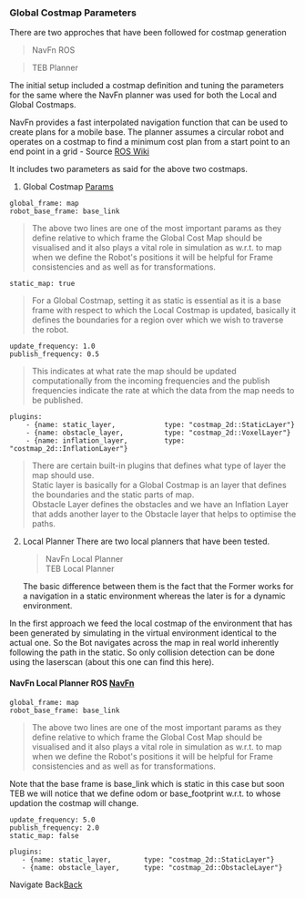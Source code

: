 ### Global Costmap Parameters

There are two approches that have been followed for costmap generation 

> NavFn ROS

> TEB Planner


The initial setup included a costmap definition and tuning the parameters for the same where the NavFn planner was used for both the Local and Global Costmaps.

NavFn provides a fast interpolated navigation function that can be used to create plans for a mobile base. The planner assumes a circular robot and operates on a costmap to find a minimum cost plan from a start point to an end point in a grid - Source [ROS Wiki](http://wiki.ros.org/navfn#:~:text=navfn%20provides%20a%20fast%20interpolated%20navigation%20function%20that%20can%20be)

It includes two parameters as said for the above two costmaps.

1) Global Costmap [Params](https://github.com/Adipks/autonomous_navigation/blob/main/navstack_pub/param/global_costmap_params.yaml)

```
global_frame: map
robot_base_frame: base_link
```

> The above two lines are one of the most important params as they define relative to which frame the Global Cost Map should be visualised and it also plays a vital role in simulation as w.r.t. to map when we define the Robot's positions it will be helpful for Frame consistencies and as well as for transformations.

```
static_map: true
```

> For a Global Costmap, setting it as static is essential as it is a base frame with respect to which the Local Costmap is updated, basically it defines the boundaries for a region over which we wish to traverse the robot.

```
update_frequency: 1.0
publish_frequency: 0.5
```

> This indicates at what rate the map should be updated computationally from the incoming frequencies and the publish frequencies indicate the rate at which the data from the map needs to be published.


```
plugins:
    - {name: static_layer,            type: "costmap_2d::StaticLayer"}
    - {name: obstacle_layer,          type: "costmap_2d::VoxelLayer"}
    - {name: inflation_layer,         type: "costmap_2d::InflationLayer"}
```

> There are certain built-in plugins that defines what type of layer the map should use. <br>
  Static layer is basically for a Global Costmap is an layer that defines the boundaries and the static parts of map.<br>
  Obstacle Layer defines the obstacles and we have an Inflation Layer that adds another layer to the Obstacle layer that helps to optimise the paths.


2) Local Planner
    There are two local planners that have been tested.
   > NavFn Local Planner<br>
   > TEB Local Planner

   The basic difference between them is the fact that the Former works for a navigation in a static environment whereas the later is for a dynamic environment.

In the first approach we feed the local costmap of the environment that has been generated by simulating in the virtual environment identical to the actual one.
So the Bot navigates across the map in real world inherently following the path in the static. So only collision detection can be done using the laserscan (about this one can find this here[]()).

#### NavFn Local Planner ROS [NavFn](https://github.com/Adipks/autonomous_navigation/blob/main/navstack_pub/param/local_costmap_params.yaml)

```
global_frame: map
robot_base_frame: base_link
```
> The above two lines are one of the most important params as they define relative to which frame the Global Cost Map should be visualised and it also plays a vital role in simulation as w.r.t. to map when we define the Robot's positions it will be helpful for Frame consistencies and as well as for transformations.

Note that the base frame is base_link which is static in this case but soon TEB we will notice that we define odom or base_footprint w.r.t. to whose updation the costmap will change.
```
update_frequency: 5.0
publish_frequency: 2.0
static_map: false
```

```
plugins:
   - {name: static_layer,        type: "costmap_2d::StaticLayer"}
   - {name: obstacle_layer,      type: "costmap_2d::ObstacleLayer"}
```


Navigate Back[Back](https://github.com/Adipks/autonomous_navigation/blob/main/navstack_pub/autonomous_navigation.md)


